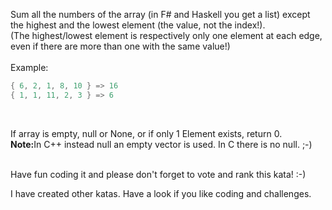 Sum all the numbers of the array (in F# and Haskell you get a list) except the highest and the lowest element (the
value, not the index!).<br>
(The highest/lowest element is respectively only one element at each edge, even if there are more than one with the same
value!)<br><br>
Example:

```java
{ 6, 2, 1, 8, 10 } => 16
{ 1, 1, 11, 2, 3 } => 6
```

<br>

If array is empty, null or None, or if only 1 Element exists, return 0.<br>
<strong>Note:</strong>In C++ instead null an empty vector is used. In C there is no null. ;-)
<br><br>

Have fun coding it and please don't forget to vote and rank this kata! :-)

I have created other katas. Have a look if you like coding and challenges.
